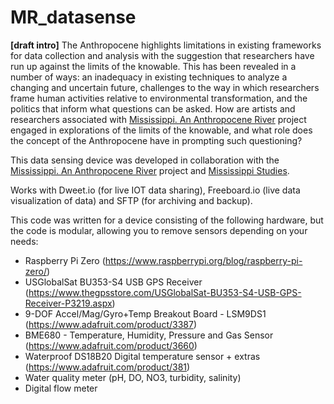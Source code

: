 # MR_datasense
<b>[draft intro]</b> 
The Anthropocene highlights limitations in existing frameworks for data collection and analysis with the suggestion that researchers have run up against the limits of the knowable. This has been revealed in a number of ways: an inadequacy in existing techniques to analyze a changing and uncertain future, challenges to the way in which researchers frame human activities relative to environmental transformation, and the politics that inform what questions can be asked. How are artists and researchers associated with <a href="https://www.hkw.de/en/programm/projekte/2018/mississippi_an_anthropocene_river/mississippi_an_anthropocene_river_start.php">Mississippi. An Anthropocene River</a> project engaged in explorations of the limits of the knowable, and what role does the concept of the Anthropocene have in prompting such questioning?

This data sensing device was developed in collaboration with the <a href="https://www.hkw.de/en/programm/projekte/2018/mississippi_an_anthropocene_river/mississippi_an_anthropocene_river_start.php">Mississippi. An Anthropocene River</a> project and <a href="http://mississippistudies.org/">Mississippi Studies</a>.

Works with Dweet.io (for live IOT data sharing), Freeboard.io (live data visualization of data) and SFTP (for archiving and backup).

This code was written for a device consisting of the following hardware, but the code is modular, allowing you to remove sensors depending on your needs:

* Raspberry Pi Zero (https://www.raspberrypi.org/blog/raspberry-pi-zero/)
* USGlobalSat BU353-S4 USB GPS Receiver (https://www.thegpsstore.com/USGlobalSat-BU353-S4-USB-GPS-Receiver-P3219.aspx)
* 9-DOF Accel/Mag/Gyro+Temp Breakout Board - LSM9DS1 (https://www.adafruit.com/product/3387)
* BME680 - Temperature, Humidity, Pressure and Gas Sensor (https://www.adafruit.com/product/3660)
* Waterproof DS18B20 Digital temperature sensor + extras (https://www.adafruit.com/product/381)
* Water quality meter (pH, DO, NO3, turbidity, salinity)
* Digital flow meter 
